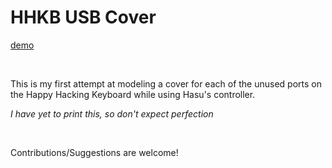 # HHKB USB Cover

[demo](https://github.com/egladman/hhkb-usb-cover/blob/master/usb_cover.stl)

<br>

This is my first attempt at modeling a cover for each of the unused ports on the Happy Hacking Keyboard while using Hasu's controller.

*I have yet to print this, so don't expect perfection*

<br>

Contributions/Suggestions are welcome!
